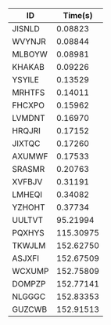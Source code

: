 |ID|Time(s)|
|-|-|
|JISNLD|0.08823|
|WVYNJR|0.08844|
|MLBOYW|0.08981|
|KHAKAB|0.09226|
|YSYILE|0.13529|
|MRHTFS|0.14011|
|FHCXPO|0.15962|
|LVMDNT|0.16970|
|HRQJRI|0.17152|
|JIXTQC|0.17260|
|AXUMWF|0.17533|
|SRASMR|0.20763|
|XVFBJV|0.31191|
|LMHEQI|0.34082|
|YZHOHT|0.37734|
|UULTVT|95.21994|
|PQXHYS|115.30975|
|TKWJLM|152.62750|
|ASJXFI|152.67509|
|WCXUMP|152.75809|
|DOMPZP|152.77141|
|NLGGGC|152.83353|
|GUZCWB|152.91513|
